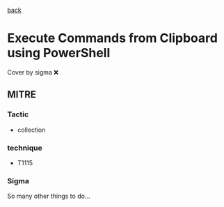 [back](../index.md)
# Execute Commands from Clipboard using PowerShell
Cover by sigma :x: 

## MITRE
### Tactic
  - collection

### technique
  - T1115

### Sigma

 So many other things to do...